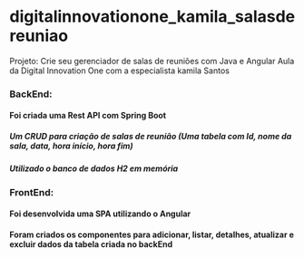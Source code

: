 # digitalinnovationone_kamila_salasdereuniao
Projeto: Crie seu gerenciador de salas de reuniões com Java e Angular
Aula da Digital Innovation One com a especialista kamila Santos

### BackEnd:
#### Foi criada uma Rest API com Spring Boot
##### Um CRUD para criação de salas de reunião (Uma tabela com Id, nome da sala, data, hora início, hora fim) 
##### Utilizado o banco de dados H2 em memória

### FrontEnd:
#### Foi desenvolvida uma SPA utilizando o Angular
#### Foram criados os componentes para adicionar, listar, detalhes, atualizar e excluir dados da tabela criada no backEnd


